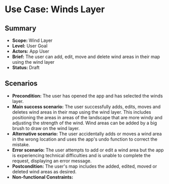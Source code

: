 # Use Case: Winds Layer

## Summary

- **Scope:** Wind Layer
- **Level:** User Goal
- **Actors:** App User
- **Brief:** The user can add, edit, move and delete wind areas in their map using the wind layer
- **Status:** Draft

## Scenarios

- **Precondition:**
  The user has opened the app and has selected the winds layer.
- **Main success scenario:**
  The user successfully adds, edits, moves and deletes wind areas in their map using the wind layer.
  This includes positioning the areas in areas of the landscape that are more windy and adjusting the strength of the wind.
  Wind areas can be added by a big brush to draw on the wind layer.
- **Alternative scenario:**
  The user accidentally adds or moves a wind area in the wrong location and uses the app's undo function to correct the mistake.
- **Error scenario:**
  The user attempts to add or edit a wind area but the app is experiencing technical difficulties and is unable to complete the request, displaying an error message.
- **Postcondition:**
  The user's map includes the added, edited, moved or deleted wind areas as desired.
- **Non-functional Constraints:**
